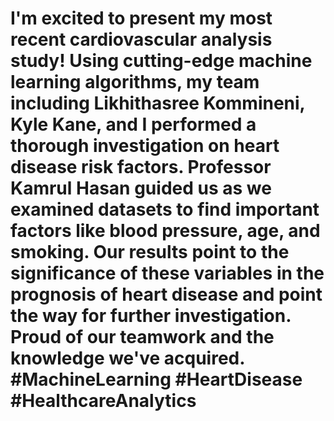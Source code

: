 # I'm excited to present my most recent cardiovascular analysis study! Using cutting-edge machine learning algorithms, my team including Likhithasree Kommineni, Kyle Kane, and I performed a thorough investigation on heart disease risk factors. Professor Kamrul Hasan guided us as we examined datasets to find important factors like blood pressure, age, and smoking. Our results point to the significance of these variables in the prognosis of heart disease and point the way for further investigation. Proud of our teamwork and the knowledge we've acquired. #MachineLearning #HeartDisease #HealthcareAnalytics
